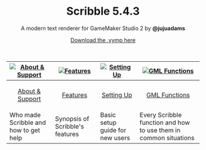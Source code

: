<h1 align="center">Scribble 5.4.3</h1>

<p align="center">A modern text renderer for GameMaker Studio 2 by <b>@jujuadams</b></p>

<p align="center"><a href="https://github.com/JujuAdams/scribble/releases/tag/5.4.3">Download the .yymp here</a></p>

&nbsp;

|[![About & Support](https://raw.githubusercontent.com/wiki/JujuAdams/scribble/images/aboutsupport.png)](https://github.com/JujuAdams/scribble/wiki/About-&-Support)|[![Features](https://raw.githubusercontent.com/wiki/JujuAdams/scribble/images/features.png)](https://github.com/JujuAdams/scribble/wiki/Features)|[![Setting Up](https://raw.githubusercontent.com/wiki/JujuAdams/scribble/images/settingup.png)](https://github.com/JujuAdams/scribble/wiki/Setting-Up)|[![GML Functions](https://raw.githubusercontent.com/wiki/JujuAdams/scribble/images/functions.png)](https://github.com/JujuAdams/scribble/wiki/GML-Functions)|
|----------------------|----------------------|----------------------|----------------------|
|<p align="center">[About & Support](https://github.com/JujuAdams/scribble/wiki/About-&-Support)</p>|<p align="center">[Features](https://github.com/JujuAdams/scribble/wiki/Features)</p>|<p align="center">[Setting Up](https://github.com/JujuAdams/scribble/wiki/Setting-Up)</p>|<p align="center">[GML Functions](https://github.com/JujuAdams/scribble/wiki/GML-Functions)</p>|
|Who made Scribble and how to get help| Synopsis of Scribble's features | Basic setup guide for new users | Every Scribble function and how to use them in common situations |
